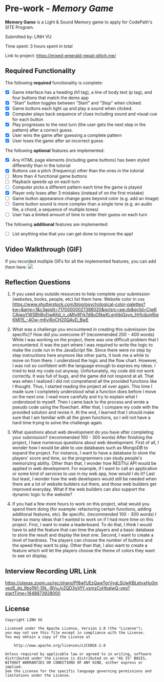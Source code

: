 # Pre-work - *Memory Game*

**Memory Game** is a Light & Sound Memory game to apply for CodePath's SITE Program. 

Submitted by: LINH VU

Time spent: 3 hours spent in total

Link to project: https://mixed-emerald-repair.glitch.me/

## Required Functionality

The following **required** functionality is complete:

* [x] Game interface has a heading (h1 tag), a line of body text (p tag), and four buttons that match the demo app
* [x] "Start" button toggles between "Start" and "Stop" when clicked. 
* [x] Game buttons each light up and play a sound when clicked. 
* [x] Computer plays back sequence of clues including sound and visual cue for each button
* [x] Play progresses to the next turn (the user gets the next step in the pattern) after a correct guess. 
* [x] User wins the game after guessing a complete pattern
* [x] User loses the game after an incorrect guess

The following **optional** features are implemented:

* [x] Any HTML page elements (including game buttons) has been styled differently than in the tutorial
* [x] Buttons use a pitch (frequency) other than the ones in the tutorial
* [ ] More than 4 functional game buttons
* [ ] Playback speeds up on each turn
* [ ] Computer picks a different pattern each time the game is played
* [x] Player only loses after 3 mistakes (instead of on the first mistake)
* [ ] Game button appearance change goes beyond color (e.g. add an image)
* [ ] Game button sound is more complex than a single tone (e.g. an audio file, a chord, a sequence of multiple tones)
* [ ] User has a limited amount of time to enter their guess on each turn

The following **additional** features are implemented:

- [ ] List anything else that you can get done to improve the app!

## Video Walkthrough (GIF)

If you recorded multiple GIFs for all the implemented features, you can add them here:
![](https://i.imgur.com/gAdFa7q.gif)


## Reflection Questions
1. If you used any outside resources to help complete your submission (websites, books, people, etc) list them here. 
Website color in css
https://www.shutterstock.com/blog/psychological-color-palettes?kw=&amp=1&c3apidt=71700000027388020&gclsrc=aw.ds&gclid=CjwKCAjwuYWSBhByEiwAKd_n_oMly9Fjk7d8uONwKLgnhbiGsyg_HrfcdumRqjKMl15_-4Ow-m6yjRoCH20QAvD_BwE

2. What was a challenge you encountered in creating this submission (be specific)? How did you overcome it? (recommended 200 - 400 words) 
While I was working on the project, there was one difficult problem that I encountered. 
It was the part where I was required to write the logic to make the code run in the 
JavaScript file. Since there were no step by step instructions here anymore like other 
parts, it took me a while to move on from there. I understood the logic and the flow chart.
However, I was not so confident with the language enough to express my ideas. I tried to
test my code out anyway. Unfortunately, my code did not work correctly. It was full of 
bugs, and the game did not respond at all. That was when I realized I did not comprehend 
all the provided functions like I thought. Thus, I started reading the project all over 
again. This time I made sure I completely understood what a function does before I move 
on the next one. I read more carefully and try to explain what I understood to myself. 
Then I came back to the process and wrote a pseudo code using the flowchart. After that,
I compare my code with the provided solution and revise it. At the end, I learned that 
I should make sure that I am familiar with all the given functions, so I will not have a 
hard time trying to solve the challenge again.


3. What questions about web development do you have after completing your submission? (recommended 100 - 300 words) 
After finishing the project, I have numerous questions about web development. First
of all, I wonder how I would be able to use databases such as MongoDB to expand the
project. For instance, I want to have a database to store the players' score and time,
so the programmers can study people's memorizing ability. Other than that, I wonder 
how RESTful API would be applied in web development. For example, if I want to call an 
application or some kind of services to use in my web app, how would I do it? Last but 
least, I wonder how the web developers would still be needed when there are a lot of 
website builders out there, and those web builders get improved everyday. What if the 
web builders can also support the dynamic logic to the website?

4. If you had a few more hours to work on this project, what would you spend them doing (for example: refactoring certain functions, adding additional features, etc). Be specific. (recommended 100 - 300 words) 
I have so many ideas that I wanted to work on if I had more time on this project. First,
I want to make a leaderboard. To do that, I think I would have to add the feature that
can time the players and a basic database to store the result and display the best one. 
Second, I want to create a level of hardness. The players can choose the number of buttons
and the speed they want to play. Other than that, I also want to create a feature which
will let the players choose the theme of colors they want to see on display. 



## Interview Recording URL Link

https://utexas.zoom.us/rec/share/Pf8wfUEzQawTgrVygLSUwKBLetyxHu0mvezB_dq_9bo1N1-SN_-BVuJyZQD3gVfY.vsmzCxHbaIwQ-veg?startTime=1648873928000


## License

    Copyright LINH VU

    Licensed under the Apache License, Version 2.0 (the "License");
    you may not use this file except in compliance with the License.
    You may obtain a copy of the License at

        http://www.apache.org/licenses/LICENSE-2.0

    Unless required by applicable law or agreed to in writing, software
    distributed under the License is distributed on an "AS IS" BASIS,
    WITHOUT WARRANTIES OR CONDITIONS OF ANY KIND, either express or implied.
    See the License for the specific language governing permissions and
    limitations under the License.